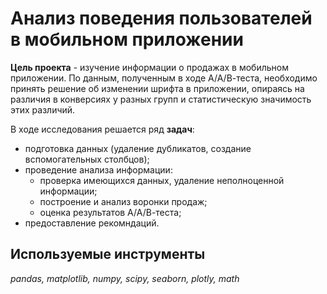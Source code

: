 # Анализ поведения пользователей в мобильном приложении

**Цель проекта** - изучение информации о продажах в мобильном приложении. По данным, полученным в ходе А/А/В-теста, необходимо принять решение об изменении шрифта в приложении, опираясь на различия в конверсиях у разных групп и статистическую значимость этих различий.

В ходе исследования решается ряд **задач**:
- подготовка данных (удаление дубликатов, создание вспомогательных столбцов); 
- проведение анализа информации:
    + проверка имеющихся данных, удаление неполноценной информации;
    + построение и анализ воронки продаж;
    + оценка результатов А/А/В-теста;
- предоставление рекомндаций.  

## Используемые инструменты
*pandas, matplotlib, numpy, scipy, seaborn, plotly, math*  
